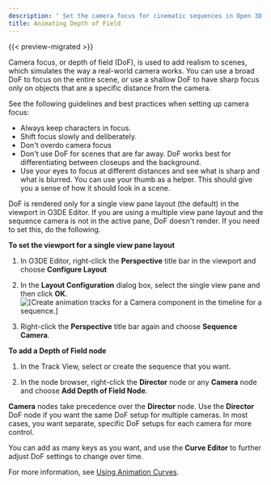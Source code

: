 ```yaml
---
description: ' Set the camera focus for cinematic sequences in Open 3D Engine. '
title: Animating Depth of Field
---
```


{{< preview-migrated >}}

Camera focus, or depth of field (DoF), is used to add realism to scenes, which simulates the way a real\-world camera works. You can use a broad DoF to focus on the entire scene, or use a shallow DoF to have sharp focus only on objects that are a specific distance from the camera.

See the following guidelines and best practices when setting up camera focus:
+ Always keep characters in focus.
+ Shift focus slowly and deliberately.
+ Don't overdo camera focus
+ Don't use DoF for scenes that are far away. DoF works best for differentiating between closeups and the background.
+ Use your eyes to focus at different distances and see what is sharp and what is blurred. You can use your thumb as a helper. This should give you a sense of how it should look in a scene.

DoF is rendered only for a single view pane layout (the default) in the viewport in O3DE Editor. If you are using a multiple view pane layout and the sequence camera is not in the active pane, DoF doesn't render. If you need to set this, do the following.

**To set the viewport for a single view pane layout**

1. In O3DE Editor, right\-click the **Perspective** title bar in the viewport and choose **Configure Layout**

1. In the **Layout Configuration** dialog box, select the single view pane and then click **OK**.
![\[Create animation tracks for a Camera component in the timeline for a sequence.\]](/images/shared/cinematics-cameras-focus-layout-configuration.png)

1. Right\-click the **Perspective** title bar again and choose **Sequence Camera**.

**To add a Depth of Field node**

1. In the Track View, select or create the sequence that you want.

1. In the node browser, right\-click the **Director** node or any **Camera** node and choose **Add Depth of Field Node**.

**Camera** nodes take precedence over the **Director** node. Use the **Director** DoF node if you want the same DoF setup for multiple cameras. In most cases, you want separate, specific DoF setups for each camera for more control.

You can add as many keys as you want, and use the ****Curve Editor**** to further adjust DoF settings to change over time.

For more information, see [Using Animation Curves](/docs/user-guide/visualization/cinematics/track-view/editor-animation-curves.md).
